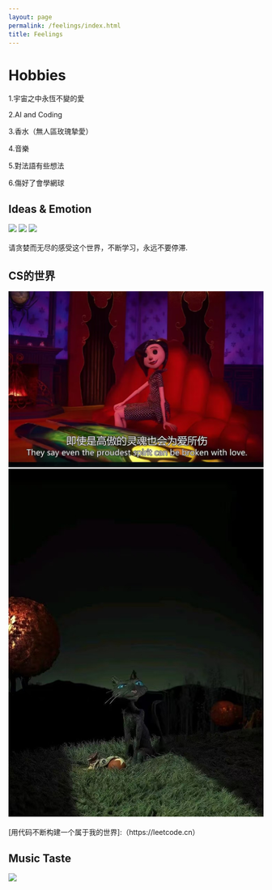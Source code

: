 ```yaml
---
layout: page
permalink: /feelings/index.html
title: Feelings
---
```


# Hobbies
  1.宇宙之中永恆不變的愛
  
  2.AI and Coding
 
  3.香水（無人區玫瑰摯愛）
 
  4.音樂 
 
  5.對法語有些想法
 
  6.傷好了會學網球
  
##  Ideas & Emotion

<div class="third">
<img src="/images/swimming2.JPG">
<img src="/images/swimming.JPG">
<img src="/images/surfing1.JPG">
</div>
<br>请贪婪而无尽的感受这个世界，不断学习，永远不要停滞.

## CS的世界
<div class="second">
<img src="/images/cover.jpg">
<img src="/images/love.jpg">
</div>
<br>
[用代码不断构建一个属于我的世界]:（https://leetcode.cn）


## Music Taste
<div>
<img src="/images/cat.JPG">
</div>
<br>

